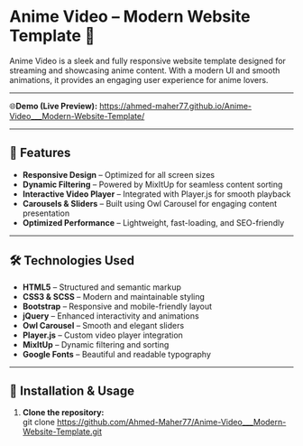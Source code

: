 # Anime Video – Modern Website Template 🎥  

Anime Video is a sleek and fully responsive website template designed for streaming and showcasing anime content. With a modern UI and smooth animations, it provides an engaging user experience for anime lovers.  

<hr/>

🌐**Demo (Live Preview):** <a href="https://ahmed-maher77.github.io/Anime-Video___Modern-Website-Template/" target="_blank">https://ahmed-maher77.github.io/Anime-Video___Modern-Website-Template/</a> 

<hr/>

## 🚀 Features  

- **Responsive Design** – Optimized for all screen sizes  
- **Dynamic Filtering** – Powered by MixItUp for seamless content sorting  
- **Interactive Video Player** – Integrated with Player.js for smooth playback  
- **Carousels & Sliders** – Built using Owl Carousel for engaging content presentation  
- **Optimized Performance** – Lightweight, fast-loading, and SEO-friendly  

<hr/>

## 🛠️ Technologies Used  

- **HTML5** – Structured and semantic markup  
- **CSS3 & SCSS** – Modern and maintainable styling  
- **Bootstrap** – Responsive and mobile-friendly layout  
- **jQuery** – Enhanced interactivity and animations  
- **Owl Carousel** – Smooth and elegant sliders  
- **Player.js** – Custom video player integration  
- **MixItUp** – Dynamic filtering and sorting  
- **Google Fonts** – Beautiful and readable typography  

<hr/>

## 📂 Installation & Usage  

1. **Clone the repository:**  
   git clone https://github.com/Ahmed-Maher77/Anime-Video___Modern-Website-Template.git
